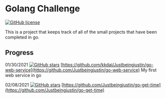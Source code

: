 
# Golang Challenge
[![GitHub license](https://img.shields.io/badge/license-MIT-blue.svg)](https://raw.githubusercontent.com/toomore/gogrs/master/LICENSE)

This is a project that keeps track of all of the small projects that have been completed in go.

## Progress 

01/30/2021 [![GitHub stars](https://img.shields.io/github/stars/Justbeingjustin/goFBPages?style=social)](https://github.com/Justbeingjustin/go-web-service) [https://github.com/kkdai/Justbeingjustin/go-web-service](https://github.com/Justbeingjustin/go-web-service) My first web service in go


02/08/2021 [![GitHub stars](https://img.shields.io/github/stars/Justbeingjustin/goFBPages?style=social)](https://github.com/Justbeingjustin/go-get-time) [https://github.com/Justbeingjustin/go-get-time](https://github.com/Justbeingjustin/go-get-time)


